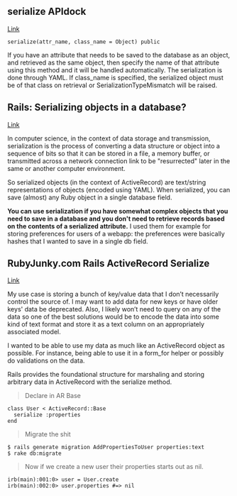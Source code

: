 ## serialize APIdock
[Link](http://apidock.com/rails/ActiveRecord/AttributeMethods/Serialization/ClassMethods/serialize)

    serialize(attr_name, class_name = Object) public

If you have an attribute that needs to be saved to the database as an object, and retrieved as the same object, then specify the name of that attribute using this method and it will be handled automatically. The serialization is done through YAML. If class_name is specified, the serialized object must be of that class on retrieval or SerializationTypeMismatch will be raised.

## Rails: Serializing objects in a database?
[Link](http://stackoverflow.com/questions/2959661/rails-serializing-objects-in-a-database)

In computer science, in the context of data storage and transmission, serialization is the process of converting a data structure or object into a sequence of bits so that it can be stored in a file, a memory buffer, or transmitted across a network connection link to be "resurrected" later in the same or another computer environment.

So serialized objects (in the context of ActiveRecord) are text/string representations of objects (encoded using YAML). When serialized, you can save (almost) any Ruby object in a single database field.

__You can use serialization if you have somewhat complex objects that you need to save in a database and you don't need to retrieve records based on the contents of a serialized attribute.__ I used them for example for storing preferences for users of a webapp: the preferences were basically hashes that I wanted to save in a single db field.

## RubyJunky.com Rails ActiveRecord Serialize
[Link](http://rubyjunky.com/rails-activerecord-serialize.html)

My use case is storing a bunch of key/value data that I don’t necessarily control the source of. I may want to add data for new keys or have older keys' data be deprecated. Also, I likely won’t need to query on any of the data so one of the best solutions would be to encode the data into some kind of text format and store it as a text column on an appropriately associated model.

I wanted to be able to use my data as much like an ActiveRecord object as possible. For instance, being able to use it in a form_for helper or possibly do validations on the data.

Rails provides the foundational structure for marshaling and storing arbitrary data in ActiveRecord with the serialize method.

> Declare in AR Base

    class User < ActiveRecord::Base
      serialize :properties
    end

> Migrate the shit

    $ rails generate migration AddPropertiesToUser properties:text
    $ rake db:migrate

> Now if we create a new user their properties starts out as nil.

    irb(main):001:0> user = User.create
    irb(main):002:0> user.properties #=> nil